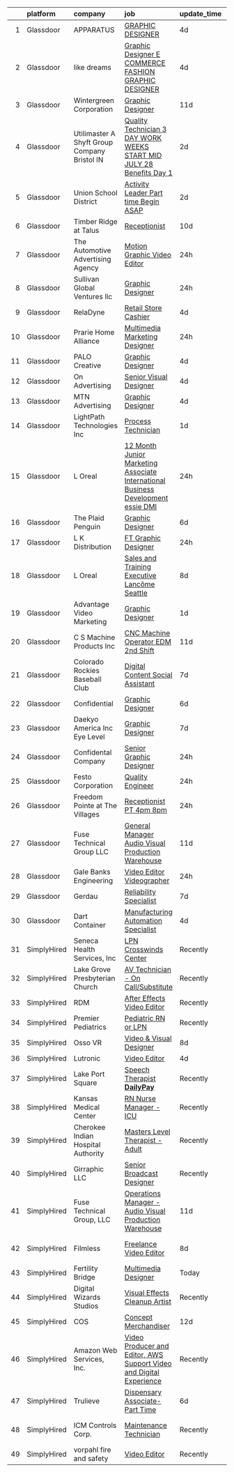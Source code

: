 

|    | platform    | company                                          | job                                                                                                                                                                                                                                                                                                                                                                                                                                                                                                                                                                                                                                                                                                                                                                                                                                                                                                                                                                                                       | update_time   | location                    |
|---:|:------------|:-------------------------------------------------|:----------------------------------------------------------------------------------------------------------------------------------------------------------------------------------------------------------------------------------------------------------------------------------------------------------------------------------------------------------------------------------------------------------------------------------------------------------------------------------------------------------------------------------------------------------------------------------------------------------------------------------------------------------------------------------------------------------------------------------------------------------------------------------------------------------------------------------------------------------------------------------------------------------------------------------------------------------------------------------------------------------|:--------------|:----------------------------|
|  1 | Glassdoor   | APPARATUS                                        | [GRAPHIC DESIGNER](https://www.glassdoor.com/partner/jobListing.htm?pos=123&ao=1110586&s=58&guid=00000182aa99373080c4f6c734fdd743&src=GD_JOB_AD&t=SR&vt=w&cs=1_6f1d3b7f&cb=1660719544527&jobListingId=1008068472017&cpc=32EE424DE2B657EB&jrtk=3-0-1gal9idqgjoqo801-1gal9idr22a8c000-2bbbb306025b3d22--6NYlbfkN0CsGwhLwpdyXdAOVdpz0eUX1sN_ukNF6N62FkZlRSIUdjt0Q4HWInibT9lwv2fwn6GFdJZFVyUZHMB7wFJh0IPKv3etkjJDqbrIT5T3VsjyJCexMQOZVMFhCfaMfCiX9hagGUQ7gjIvQOwuuX-MIK_qRVmv_ZmEXiQMjgbtBOtLUHd1GtRRz801ltAGMi36WrlpblZJYka6dtLZPPdmNwcrfOFNn7tBvyjAnGgw1wQ5vmRYqrR0vA7A1yOvQVBBEHJgLWWSz0C6fXaZ0aLUa-1mdDJ0-dxG7jgE_5TGnZ_52v4LO0-oEIBZfn-lAnDBWM862Kbdbh9CGzHhG5nLj1aG2Ih8bosp9pI-cQ_Gyg8IaNTQaXPjnEaLAbL2Zz1mVhJBa2m-BJcg2QSj_GczXXuhBRapywIByhZd46rXlsvCNZc1U0O6kpcyLdrsKTx86TE%3D)                                                                                                                                                                                                                      | 4d            | New York, NY                |
|  2 | Glassdoor   | like dreams                                      | [Graphic Designer   E COMMERCE FASHION GRAPHIC DESIGNER](https://www.glassdoor.com/partner/jobListing.htm?pos=122&ao=1110586&s=58&guid=00000182aa99373080c4f6c734fdd743&src=GD_JOB_AD&t=SR&vt=w&ea=1&cs=1_76b42ff1&cb=1660719544527&jobListingId=1008068688669&cpc=9FE5D8D7282D4400&jrtk=3-0-1gal9idqgjoqo801-1gal9idr22a8c000-a30fea19e65c5cd1--6NYlbfkN0A0iiyyltg-hqe24p-4YxzYZ2jtwb6yz3bIA4e9D7PS__K95sUQzQM7tp9ygsTL02_5L20VghbQjj8jknDHlS-Gs3yuIHucX2IuE9isy7HH4XqZHdqT1CxVauT7TqvRj8CtpQ8pU_ZbD4NzwfQzNAc58sQDv4mrMtrMizi6I9FX0OuoVBIm-sJYcsZbGwOFPtY-NV1xDg8Evl-vOMs5U81-ePZQbS04mUXB7-cmD3-aPMpWhYPJFTomFRwtCp9iv3F2thrRIchzFHP97rRPyE-LS3MVBhHjw9WAgzIkS_zqQm99C3vQcHe-K-ge0rVaz5HuMM2h4NHT3rCevLExG9tO1l1lac7icSil_OQQdMf5N-biBUDnQn0_KNCIEoLgV1C3qhUJO5QyTDecA7rHaCGHU6vtD1C-an2CjhzjMaDDJaMrYWNlTEYGjOSCJPuYtAKp7xpjTivYkzub2LjKOBmisFPq_cc63rJ0yH7egJB4O4PTfcHRuJ8gqHAdOKaaVNweIkopZrj5t1PBuMDkzZRWTgorJbVPJiBjcTVvgoXXAg%3D%3D)                                                             | 4d            | Vernon, CA                  |
|  3 | Glassdoor   | Wintergreen Corporation                          | [Graphic Designer](https://www.glassdoor.com/partner/jobListing.htm?pos=117&ao=1110586&s=58&guid=00000182aa99373080c4f6c734fdd743&src=GD_JOB_AD&t=SR&vt=w&ea=1&cs=1_6660fd87&cb=1660719544526&jobListingId=1008056107817&cpc=CBEBA1A9D941894A&jrtk=3-0-1gal9idqgjoqo801-1gal9idr22a8c000-63666c8749e3b599--6NYlbfkN0BOdG0MfL0cOT1OSN0QPEpRuqiJyxaT8mswcKoIHsGd35n1xV8ZIJNFMkmWVDTVhR4n62bVFb9-eNgO4mBg1d77lavN8BAb8Qm0G5lHHpwqf0HLDQ1hMTD39bYEL_Rowt86Dq4no_TgfwkrW-e7kjKchaRqHWKkW5sXwSSsGzE1kGS8VNtJ2CqtJTr-SkVqd0Af5FFbhuBNiGLJOnfZttYLky8ru5Wn_as2PJexQ9rbXlhw3FYDkTlEFp_R1wtcIgdrwIySn-rpcILJW-vDjkZVT6Kj7rQ1-eoac-U0ZU_BZ9ofLNzKpXeUp8pNlZWHYCc8UA9byo8MN6IxwusfWbcAAaivktEQccKAFzwu7P8DasdkedGqsTMr7WFJ8ZNku2sfoJa3NsjuQQLol4QfWIDdfnF-OCwVDBVQAS7WoGQgmL1bkQwXdmVi8xje_5jBrkNWqMQDDUZ3hRTNAQYcuKf6PEoaztFg9QPOqNyzlGGX-h7ZBzuN3j8I)                                                                                                                                                               | 11d           | Alpharetta, GA              |
|  4 | Glassdoor   | Utilimaster  A Shyft Group Company   Bristol  IN | [Quality Technician 3 DAY WORK WEEKS START MID JULY   28 Benefits Day 1 ](https://www.glassdoor.com/partner/jobListing.htm?pos=111&ao=1110586&s=58&guid=00000182aa99373080c4f6c734fdd743&src=GD_JOB_AD&t=SR&vt=w&ea=1&cs=1_5e022903&cb=1660719544526&jobListingId=1008070492604&cpc=1160948BCBA38B5B&jrtk=3-0-1gal9idqgjoqo801-1gal9idr22a8c000-1ece866d127f1be5--6NYlbfkN0CYi_rnJ6tDk9y6Bl7prN6vhWaqnJg32vKJIaeoAUM-eSaFfopV-gBi_PdUFMGZhoPUDvdcpiPRBFFU7M-5jii4OlAPAIvwJYbGahSwh6eZTlo7mIZYrhXDOqMUSwIs91s7XbiRHjiuQtNl5WzM4FYyVYVXvq2_Sq7TTYRuRfwDnXsWXSmY7MtxTe_L1Wh4iUpd7wCUvYiXIhM98C357nArriAbKyHcVLqBOHAjmUIDLb5wb2dsY9ZUGL_eAHmlbQG2R8IaqOwrEIvQZhrW4vilZ_dXDnCKDammYwPjlNwH20NpKHN8gtu-cQKFOzlcQYrTAv4QDRFALMWn3DeoUJtl3Xyy3tAassReRNOwbLoe4E-tLxQ_OZH_tBGaYHTUBKZZ1v5yaDbTkPxkKe24OnaFrHKT5q3agSZwa98K8WWkefWGp2E5xAKNtrkh3nwIUsRo5vnWq2k8dUleeL2XkkKVMtt3mkqvfIUsjt_vvM7-BtPfmQIl3UPkMacBirrrz56MfsRtBR84p2GY_3aWECWfD8-8rHAJN5L4jxvJOYzoBnwlEW4Xacq3AvjUkXJkp21B7xQJdiYTxA%3D%3D)            | 2d            | Bristol, IN                 |
|  5 | Glassdoor   | Union School District                            | [Activity Leader   Part time   Begin ASAP](https://www.glassdoor.com/partner/jobListing.htm?pos=125&ao=1110586&s=58&guid=00000182aa99373080c4f6c734fdd743&src=GD_JOB_AD&t=SR&vt=w&ea=1&cs=1_e2daa69b&cb=1660719544527&jobListingId=1008070408201&cpc=FA84DF7EA1EC2398&jrtk=3-0-1gal9idqgjoqo801-1gal9idr22a8c000-f3a4d5eb60ebc147--6NYlbfkN0Bi-g4OEguhQEx4pjzkmulzkFDPdVMQm6g82nLRMcVRUMnZUr0y5XvhHGPLjYdim24et-36I0Fl6hfvVGyjgYtxD6CXFzDVtQgnWNWA8pbtQxH2KZ4itns7za0E1biC18aweudbPFL2Q4_Dj2Iu9KyAk5W-IIXwU4ufLSB-V6s215MQsOALKlMTniXts2OsXeovND2BjRWB4wlaJok5qg2BGOJd6JZ9POUIzcL8KsefiEleDyRSgDQWTQs6vBXkuOxv_9yQc5I8oO5Xhrk_MBd_WBssUD0f2Xsg4WluriJN0r87nIhM1LQ7n0bl1v6JZRjYGraWUPJMN_YUTwJ30-nzO2EMcsZd03YUM8_T-O0SnjUHv1WyRY63dzQ7oZKS-3_TGzrWgCerXZkwWNGrZQRZzhW-KolkB2ButgaRmHk1FUf_4tb7NdPKbhnHfjTA39YNAkVdzTkMVZnWyZY2_XZVi5RHk0w0jpH8-Kx9AArffJrOt42dWGHW51jmsl5A42I%3D)                                                                                                                         | 2d            | San Jose, CA                |
|  6 | Glassdoor   | Timber Ridge at Talus                            | [Receptionist](https://www.glassdoor.com/partner/jobListing.htm?pos=112&ao=1110586&s=58&guid=00000182aa99373080c4f6c734fdd743&src=GD_JOB_AD&t=SR&vt=w&ea=1&cs=1_6b4c1881&cb=1660719544526&jobListingId=1008057360043&cpc=A7B4A44948C4CC92&jrtk=3-0-1gal9idqgjoqo801-1gal9idr22a8c000-3402d8197f4f5685--6NYlbfkN0Br4thk0pdpOurELnUPGQS6EXlLjFQ_cb75o-lTh7Fi_dwvhdvifNxpR2UmGjANAovtNxu5gWyR2v1eKT50JiKg8VsExiV_vQ9AIIfKPV9icG1uAHFAyBtGJ-To1H1EpheQrIXj9ol5pMmBR33j5OoVSihZCdfHJDUtAbJtpwA_hovJ0Gg76I_ohTheyn1NTT--VJJ3XS6pUiRT1I83y3k0Db6_BJGVKP2DjHFsdxk_gaY2mSvZwc31cPfECuLRmcbV0b-yboOEuB5AdACN9n6zfUfEM9CJXmnIXEa43zMeeLtd6TQ_wpefXYOrKbax6I4tBbjiEfH9Xbxr6-tQkbvdN2RidHv5o-u0zPHAPTus9810Iz_bwgIvfDWFu8fnw3nhpaAnisxMj_05UYt5NjoDd2MistyfF1RUAiwNdMAlg9kS7b_Qr1DK_8T6ftpllrnh54LfMNa7MjFknMtOZB5bn6bKT6wGjYNE7pzDcriMgDDLGgzEDGX_)                                                                                                                                                                   | 10d           | Issaquah, WA                |
|  7 | Glassdoor   | The Automotive Advertising Agency                | [Motion Graphic Video Editor](https://www.glassdoor.com/partner/jobListing.htm?pos=110&ao=1110586&s=58&guid=00000182aa99373080c4f6c734fdd743&src=GD_JOB_AD&t=SR&vt=w&ea=1&cs=1_9bf8df3b&cb=1660719544526&jobListingId=1008074401677&cpc=2F9DD8B511C89582&jrtk=3-0-1gal9idqgjoqo801-1gal9idr22a8c000-2a6dafd6c756d5de--6NYlbfkN0Cr-BjjHGpClfic8svx8fd_3JTRExqDo3uFGKQxpusPMr8ARulWR-5wsAuEDUyCThNO-R_b7ngPIW8XPPZlQlIa-k62ho1nBM83yXXQ2zRQMBNyyPCMibaWygeBmn01nIYe7vcjlI-H7Mz_XiyPQq6DbHKkwNSQ5y47XXA6xcG2MqSxm4fJUbJcEt59_S8MLO0ocj_u07qIw8Ug2x0LZrmU6xCsB6yGfakk5ZgAIxyqSxWdvDkCTa5t-KnJlKt6S8jST0bNxWzJ5nUq44aS_4622yaKRlhRuCwP6GESvJhFXNdbocS-OMYmycb_8cQzGZT6mQe0bX4YWqgxQB5HKpUyv_J5CJEfasMvl2d05TNaGQIovO4o1yNf25Qzy4FqwELKMWp1RGcTl3BvNo78QrAlG7Nx9gi_tGcTq4kANS2Z5SA7e-yyKko2Jv5nuNPswhZX1gMdWPBewkf1qxnWFgnJR9uHotpZKA3VAalp_XgmYh6-cc9HXTHgwswZ5sukgUM%3D)                                                                                                                                      | 24h           | Remote                      |
|  8 | Glassdoor   | Sullivan Global Ventures llc                     | [Graphic Designer](https://www.glassdoor.com/partner/jobListing.htm?pos=106&ao=1110586&s=58&guid=00000182aa99373080c4f6c734fdd743&src=GD_JOB_AD&t=SR&vt=w&ea=1&cs=1_91815a05&cb=1660719544525&jobListingId=1008074500368&cpc=F7A2269C793D5877&jrtk=3-0-1gal9idqgjoqo801-1gal9idr22a8c000-8bd56c1b3e5e6b1b--6NYlbfkN0BdDHiSlq2TKVYTvK036ioTcRDjelCKzvFOpLFiF--0ifFBawJxXnTBOt8w5A1GyXLRjRQpIGx2BKNX-0fk_XrKev9l57tZiwv6ulmMsFmg0YrGjNxnIW8Sxao81IxPhTicq4WpKKUqQqfUtv7GkWvapB9WUmMlFrXkKDKjvr4Yeov_OptYGMbYSebaoqO4ncGZPrwGlr3OFRmFzw3DYb1dqZlHTcC3DUwA6-nBA1aYEKb1-LuXlXNQsznWXoA7RMJUtCviREWGsPbq3RIAM1UGs7JTRXx0wZYP5qvtWhjMWdEp7PCq3soa7HGb9Y8FTNgJoPNVsWMG06xgEROXmVBP-nEVmZ50Sk1eb1azAyACPXzIMJ4u0MmhwI6RJa3iTXVl2BlElZIT6q5bqEAKC2KcQfTfrtkNudmEBD-F8mjMNh5BJCpkWW544-9aKkY7orCGPm62L07VubutuuOofdRs65dkbpHPzxbfZKi5ZUHNh24KzzyA9LKQ7HX6VjXlMyU%3D)                                                                                                                                                 | 24h           | Spring, TX                  |
|  9 | Glassdoor   | RelaDyne                                         | [Retail Store Cashier](https://www.glassdoor.com/partner/jobListing.htm?pos=120&ao=1110586&s=58&guid=00000182aa99373080c4f6c734fdd743&src=GD_JOB_AD&t=SR&vt=w&cs=1_ca305597&cb=1660719544526&jobListingId=1008068978793&cpc=44CD5376B8534B8F&jrtk=3-0-1gal9idqgjoqo801-1gal9idr22a8c000-47a7b593b1f804fd--6NYlbfkN0A72-8lX7zhyQqvAwBLSO_TxQLukvLk7KAx6eFUkC_Mthfu3fXaDtMAnETVJLbT9yHG7RZxj7o8lEdj0DnIeuy1d0ZaIJmtc3-3M2rsn1GlPo1WbbT1d4xzaFOothaTyCBo31ZilA8DHxL40vQBYQs9RQAAavYxg5A2b0imZnedQFc4k5ORvQj93YoLCACEK3wU2gXjQHY6QIDgJ61Nj-2XbjoQsojIYETui9Yb7CkMiEr0iWwz7fBOHvyf4hq1KZ3jxTbICORj4ZEWI7cDpx6zmqdxvfcMRS3mlc1dAIlvEBHAXCF8TAIJSZo1SF_fPfIa_PGLDpl0Fuqp-W7EVBnvbGKtuf24Dh_AOkCTksVHcikXOxflO-Z0sJ4_nrAKXEgpg-pWpUGMp36PzFe3CZAUWpa41fd61V1oPvQyvUXjALpTQbAZbBKvuT29_fRnOjTvitbqNin1IDVCok_dgI598f9-CGscZ4Oy7qKvlOveQtudEurOtoL0OE0iERqjuty-fyCo-f8iYTZGkxmw43dh_XcMJrSR8ZU%3D)                                                                                                                  | 4d            | Midvale, UT                 |
| 10 | Glassdoor   | Prarie Home Alliance                             | [Multimedia Marketing Designer](https://www.glassdoor.com/partner/jobListing.htm?pos=107&ao=1110586&s=58&guid=00000182aa99373080c4f6c734fdd743&src=GD_JOB_AD&t=SR&vt=w&ea=1&cs=1_5372206a&cb=1660719544525&jobListingId=1008074252355&cpc=A7B4A44948C4CC92&jrtk=3-0-1gal9idqgjoqo801-1gal9idr22a8c000-aba09ef72de21e23--6NYlbfkN0DdLn5tXN_RiyJSiFodarGZFJKa8s6F6AK0THPBWp05MQOFQCzoYzZxpI7K-56rYBsWWKtM18yLo59GQh-ld3rKfWmJadKB-i_03UAKT-bL6G3a7jZ42j4B9EcZTB0XNZ_VojI5wC88Yjxq7pjugCzVU-ElVMFcW_gA2hhkmKxenbYEYUyQcKhClLNAM-3_qz1sY8GOPbnnDb5KEBzDRCrA4zwk0BUgELiyMK14SctEdbhea_ApWRzoB4qGoF55-cs2uMRiIaQD9RQaacJU_q9t3-OEe0_XNNadqANZp7uubkem9GtMoz3T-orJRk0ZAfMlGspHASNFC0doiGUB7dVBSf4juG60C3JARuSK46bi0F5g_zjlWHeymrdAdKMzidoyD716KUVKP8sbOadqcRTjgAsI_73p27ahmVXIZQjYaodQY3ixQXMF0JtlGTHbKoudQfsPnHbfGOgVgz_9YeZ6NKg9dBYZ1hd5BFgbJFTIOsaEU4obZJmVbfxeMZPjzTqkNoby_GNxvw%3D%3D)                                                                                                                      | 24h           | Washington, IL              |
| 11 | Glassdoor   | PALO Creative                                    | [Graphic Designer](https://www.glassdoor.com/partner/jobListing.htm?pos=118&ao=1110586&s=58&guid=00000182aa99373080c4f6c734fdd743&src=GD_JOB_AD&t=SR&vt=w&ea=1&cs=1_8fb584f7&cb=1660719544526&jobListingId=1008068690843&cpc=45DC3EB807283E85&jrtk=3-0-1gal9idqgjoqo801-1gal9idr22a8c000-afd6fa2a1e1efaa9--6NYlbfkN0C2SVAOpOeIWQkPp9EeCSLxTLheLRty2uanDx8E9nXZ3rFVmSnLRG2mwjCX1CB9XqohMW6gPayc8HKZ9y1WDRRkY20biAkX3TFkqqpiYaD76Z5Bm-tfANsK72nN7_rdT85jg5mkQ4LScTgoN7Boxpn_viYvV6Qg9ViMezNOtNB3RwtPExx_jG6Pat8MSGHseBmBxh4NZaT-AwmVH1bnrOa5nL1OlVrSiMUw74zas9YbMvgulg6xUcUfgV4p5ssy9wnHxS9DQ03DyvsW7acZLCNZZNKh7qxbcQKifJWPFF7M62RVg3UThww_ACFxhxWWJQJnaJej_Yj6bY9-ixbPRIuZqa_D72sWcUgGt0ulTcF7CTFnia6HEkYO-V2XNYK7fEqP4FozLZq2zrBO80LSEJ16DvfzKzACKUKokr_nemSZVCvd4ac3SOB1LX0UFdaIwLUIiV_56FBBTGrkI0KCL09p0P8hVwbcJwaXmmSlNUN7FSaAA6ADMaYX)                                                                                                                                                               | 4d            | Youngstown, OH              |
| 12 | Glassdoor   | On Advertising                                   | [Senior Visual Designer](https://www.glassdoor.com/partner/jobListing.htm?pos=102&ao=1110586&s=58&guid=00000182aa99373080c4f6c734fdd743&src=GD_JOB_AD&t=SR&vt=w&ea=1&cs=1_e3c7d510&cb=1660719544524&jobListingId=1008068888667&cpc=85DB4C1C8FC4A2A3&jrtk=3-0-1gal9idqgjoqo801-1gal9idr22a8c000-27268be234df4a97--6NYlbfkN0DBKcLkHQJdWO0x6NE3hcPtMelplUmz-gl4lewHm68Zk2tgVHBSQ3M1q_UvSyhb69hhFl84UahDphYmm890IdEwkn_B7W-TG1ygd3ra8GJ07ulWL23qL1EiHELCMh1EHHQpquphheumxw5F1svTeO0raewaLbfEPmn8EYSjX4plJhgZuiyyAI9XQoHt9Y7AkkGy2_iI8RvT7QPXWqbEub-0pv3VG_B6eksNORrgLAyh_VJD5v58AMu61stLk425J0PF89uZV8TnIOKC9A6ZwcETatCGf0tYoiQBCxguX3KR3PRGgMCesfqkr42P2Bam-ZDNFHvCLsBVNQwA5P6tiRHQvRZzytRBKYdar-9-ifcUmujlFHzCuoUugWaIMNObADJO8pp6x9mazSyvB7u9iA-kvbMdGlogaGmpllgYR2qDzuusQWNuj0oZ2OxBugr0fE01tm2oTsW5eguM7wbs-kFek3Zkb_3EqPFrQFP_nE8b4AsMz5rkJP5DZiiTW6PpjBbdZzZHZpRZTg%3D%3D)                                                                                                                             | 4d            | Phoenix, AZ                 |
| 13 | Glassdoor   | MTN Advertising                                  | [Graphic Designer](https://www.glassdoor.com/partner/jobListing.htm?pos=126&ao=1110586&s=58&guid=00000182aa99373080c4f6c734fdd743&src=GD_JOB_AD&t=SR&vt=w&ea=1&cs=1_621831a5&cb=1660719544527&jobListingId=1008068802323&cpc=C19BE7EA145E205E&jrtk=3-0-1gal9idqgjoqo801-1gal9idr22a8c000-d0bec0b7404ae4d7--6NYlbfkN0AOeIuK9-8ADZenXeT1ZsFAtli21XlCUU56_NV0m-COS6TIF2lLlI77ZE-W8MujsnpkM_4nE3tbr82moQv4yKq2mPz8_A-LPDfZWUP6PtpWW_iK1n3XUEc0I6m_x_GEiASy-QF4QeRU2eusvDItAAvrlUeXmLn74ajp_DJHIG6FhOwZdfL0FGcACG1JQOvZAn_w0wQtTQidYtn9MIs3eZJViAJF0UJpde9AoZxmpUHQB64mTKUeQ5U0dokvi6qmrljTnDvpvfbkPHd09OnNsTjMd73Cpq_xmgRDD1jcMChb7IpwMtJHktjHYA0GUUBoEmtpQ1IgSnHSktE91hYDBOxujXNSuKNI9GRmBWSeqS73e0GL4abwJQ0KCA2fqWWWtf9nObmRBwRWRxxPFrH1FzNYSb2HaumEkF9IQAO13aRQ9bPt2WgK8_XzWojWwbCmqCMYnrB3OPYiQ_ntVOpRwuFpxZilrPkNzM_V2Xor0JyTw7YxsxIfgvJ1)                                                                                                                                                               | 4d            | Satellite Beach, FL         |
| 14 | Glassdoor   | LightPath Technologies  Inc                      | [Process Technician](https://www.glassdoor.com/partner/jobListing.htm?pos=114&ao=1110586&s=58&guid=00000182aa99373080c4f6c734fdd743&src=GD_JOB_AD&t=SR&vt=w&ea=1&cs=1_87074904&cb=1660719544526&jobListingId=1008072147004&cpc=E521981D00147CE2&jrtk=3-0-1gal9idqgjoqo801-1gal9idr22a8c000-4d4fbeebaee28626--6NYlbfkN0CdcVd3SDA1nO7RkKTAACmPV4xEt72Vls8LI2dqcgyOeHrTb4cC1QRmbxcUXAUDMFF272QaCCwpcvQAI7TK3F88BtVJvvUJDQPTpSpRBuHOzt0BMgO2L9OFLCIR_yzEezLDGXZRDMctCUTzcB6WplKQ2ZQi-sOuSVYzeGVnOfAXxt8hfCKa4mza6HC00roSJB4J1IdjQ3Wx22JF02fZKpWATQ5q57N3rS6fc5o4u29n4DxMtOdXPP7rgsAJpCsklm4ow90fjDGj20sm9S0G6IZIxZEJnADwjQJeJjzm3OQpIiU-w7jDBy8wTY50-DVL1vDwTqOaWDwwIxm-UFo9CR7LhsF1ibkzu6Cpz25dCaY4LwXWJWtsnMV_C9tMMCNrLdfMmz4t3YNBMCcyqPUEzmXSnFU8CWgRsVkHU4kx6XHQvebR1TL5yXR2whQr9ci0rNkIuKWbfVj3XLZG3dVcl218sSd0hiF27-4URbxuKLczwy5XrjhrYMy-oqPkeEXr7s5bhltr3jikCQ%3D%3D)                                                                                                                                 | 1d            | Orlando, FL                 |
| 15 | Glassdoor   | L Oreal                                          | [12 Month Junior Marketing Associate  International Business Development   essie DMI](https://www.glassdoor.com/partner/jobListing.htm?pos=127&ao=1110586&s=58&guid=00000182aa99373080c4f6c734fdd743&src=GD_JOB_AD&t=SR&vt=w&cs=1_c5c616e9&cb=1660719544527&jobListingId=1008074419657&cpc=9908D8D4413DBB8A&jrtk=3-0-1gal9idqgjoqo801-1gal9idr22a8c000-be61e8130aec0073--6NYlbfkN0B--xwTx5z5GtX4kwB4PKln9ei78TGhUZ0jXbBonS0qzEhzYeEaBt0GkTPTcdrr5Mkjm_fubdVKKysDCmne9PkzpA_5gRZjmRimUPxKm_iQUzZA4JqBadm_JJow9c8CSVb482-zmTHnutDY1YY8p-vRvQqH1bRrSOQAM2YHn9ScIzWW0zsuXBb9y34LCScJy2GuOMiMhXVue7ezgIX0lJznh7BKWPobfKviikVRyZ6sEjgasiWxilwY5pKIx_2Cu1zCG0pdBbTwWkpJ9_mCJKU6Lbkbf5cN-4r6Orp0LNhsSvW8Xzfg61JSgTm64l55N6fwp13dPcGfi8B5pvDMdOjv9laRlzlJUN97Z8hEfrK88oMSWvHnTzmgKE_G7hRtzYES11eX2H4L6Lt1UcTFIWHYxJ0hYbV_Hr0hoa5vCwEa8br9S3X22P5QvLpIR0sNxQ8aga4jrx4i8edOYQju4iz9R2yqhsDK9QPJ14qBd1QtIjVcqq8nW4sQmO92PnayYVcCueKUP3Px03rOJb-L0Y5O-KMJ3HG6SJAg2Vf-VWEKCMNBP1f0cJs6tTp6CQmUcJ6VaJbfTya20QfJrUGYLiPq) | 24h           | New York, NY                |
| 16 | Glassdoor   | The Plaid Penguin                                | [Graphic Designer](https://www.glassdoor.com/partner/jobListing.htm?pos=115&ao=1110586&s=58&guid=00000182aa99373080c4f6c734fdd743&src=GD_JOB_AD&t=SR&vt=w&ea=1&cs=1_76801cc5&cb=1660719544526&jobListingId=1008064898417&cpc=A0637F14311B9419&jrtk=3-0-1gal9idqgjoqo801-1gal9idr22a8c000-823583b0a8c5fe24--6NYlbfkN0CKNvdBtBh9SnuMcnkEvhJOJZTsmZHyY3ybnWicrfIHv97nR43vVhO-zouZqeg3VIB4hUUBJP4eFlOAxfWnSczusT5tQFT2s0anS67-HNFjArhKvRd9NGwCotoSG6u_X08ymLEMnpn2xzWXpo8Wd2weJpsEXcD6orz2dgXr7OwNy9kAXKe2FBM7twoUhBlp4eiQFgzGVV6TZ1MvKXQa9gq4jROCgpf_IOa7KXtSebg-TeuuSlSoI1k8rtgjONzgGTRrEBgk9BViHSYGNM_DYEeueBa21DCb-fBSFAHf94jjeapKXHFAs1kLknLKr8AnRsq0RP2r4UjhZ9PLITeNb5JYdyDFFjZupeChykhK0pzS5l7R_oWOzCrI5w8JMECy0HS4EZCGqBpNiW69RUb4fJCnFRNgkpnhviJhxsUQhNrCTM8LH4LTWdIC8laKSlGZqC87rbWT_P-hiG9lcskCGjjuDZGsIGXHF5dRNQDFjhndbZPpavzdTTsY)                                                                                                                                                               | 6d            | Charlotte, NC               |
| 17 | Glassdoor   | L K Distribution                                 | [FT Graphic Designer](https://www.glassdoor.com/partner/jobListing.htm?pos=119&ao=1110586&s=58&guid=00000182aa99373080c4f6c734fdd743&src=GD_JOB_AD&t=SR&vt=w&ea=1&cs=1_3e11770d&cb=1660719544527&jobListingId=1008074496057&cpc=663B5FE45D73772E&jrtk=3-0-1gal9idqgjoqo801-1gal9idr22a8c000-bcc4355283f626ed--6NYlbfkN0A953Z9EfJZc5Z9y7Wb0NkuJO-5BBnqXCJSieP3bN3oT-VJf1oG0BiHHfE0Zk6y3cfNrrkOIoOwu9kgCgpuD2edgNkIeRehHN-pQ4eFcDcGCI_cGf6-8-1wL3GL1pYaaacaUqzsGjmnwK863sREI9kq9ebFCy_Q_LipfHVoYCH0bzKtZzFhQD_ZH5ZZQd43SierE3VEhq8x9k2IyRhwW-7_H7vmc4yEL_o21MlRYod9Oc6cLZvlRVsW4VPkydH7-v7Grv8xgRWxq_cJowpl2LhnZMoCSYj6cdt7sWIP6PdyoHuUFPvf4gM-Ipnne3qutLdA06FreuySny3cLOCJJl5k-vWMshOJ7EQ6JGkUft8mQi2EMOh39PBLcVemcnuhSa7OkSCDfStwxCTGdLJG2ZoO15gCrNAzCSb_Ym7WEaragwGobAwjmULjjzJlKfPQ1FRok3BKWoHgKuGQcrKhEySikD6HAKWJr4hIhk-JImYxQhj84FZIpeBM8sgpiYajozgxWJ7gWLyE9Q%3D%3D)                                                                                                                                | 24h           | La Mirada, CA               |
| 18 | Glassdoor   | L Oreal                                          | [Sales and Training Executive   Lancôme Seattle](https://www.glassdoor.com/partner/jobListing.htm?pos=129&ao=1110586&s=58&guid=00000182aa99373080c4f6c734fdd743&src=GD_JOB_AD&t=SR&vt=w&cs=1_28b41812&cb=1660719544527&jobListingId=1008060382777&cpc=3BA4CE39D5B5DEF5&jrtk=3-0-1gal9idqgjoqo801-1gal9idr22a8c000-5a0953414041bdb7--6NYlbfkN0B--xwTx5z5GtX4kwB4PKln9ei78TGhUZ0jXbBonS0qzEhzYeEaBt0GkTPTcdrr5MliLNuavia_JvRLLb9DVpMTc-MFo1BFzkiA5dE9o__94-UVW0HQN0dyvXjsxEcdFapHPzbBq9TzAudNW8BpIKZ8SAeZFeuNoVrGibQWO330-I6HvUuirOgdaGjqeYMz82V3OSRUWTN3IDxE__Z3Fa8pPdoDFo3oTzRuLrIc1WIJ9cB18SOy8avADbIa2cFPrthVF4VKu3VyVvoXwfsow0bMCOMO0pwQYIpRC4NeHHjrY24UCOjtVGqHGYBpvp7yUhiWJ8a5ZNf0fejpqUklCaVBaP9h0F35IH0ImLreRiC5zW7IJZgADYxNIcvmFBIQNIeDQudzkO2x5Mo51fx5gKCM8DhtP4jHhG_UpgbtHlZnYK9y_804kOz42wEmff1mdmZ0H5U7xjLO_Ged-S2SVGmEcxk92lkrvVjAHqVh5fdHjbxf77lmplHxPTSeTRQ5OXYRDNrDh2nJUrd3tgUvEeBgRh9XLN9D9fMolljpeyNDKA%3D%3D)                                                                          | 8d            | Seattle, WA                 |
| 19 | Glassdoor   | Advantage Video   Marketing                      | [Graphic Designer](https://www.glassdoor.com/partner/jobListing.htm?pos=116&ao=1110586&s=58&guid=00000182aa99373080c4f6c734fdd743&src=GD_JOB_AD&t=SR&vt=w&ea=1&cs=1_29b212fc&cb=1660719544526&jobListingId=1008071982408&cpc=6FC5BA77C9A4CD78&jrtk=3-0-1gal9idqgjoqo801-1gal9idr22a8c000-880dd6de7496c41a--6NYlbfkN0Bo2ivW3tVcNd7ciC5VOuDV7o17edWBGweVj7ROLCuvY-UMGsEvHyXmHHvTkKL7fYCsRj5pe3wHgicq2SaGn2n3CcQm1MkzqmwSC6np9bY13Cm6ytLCjG6TdqHhH3Tf_EHkF74AYi3kCzd-MuejvepKFcX0w8jZ3sUwX9qq77wmA1uIe3S_-pp1uTDVgY1ARxieZucXANtMlBo4z-0B_0fi2zzQBT9j_dJgImn_35emGO_5gihRKIjnq_K67WAGCV7MaIyKf8cG1oQIbrhxlIg1AmhekM3bvE3YkzBABVFsT4XL4EhIgPc2BrH_kvycOkoGKNBHaVUetKEemr17RiahVBZ1fBxJNevKUJSZrhzKtRyBqXFeXoiuTWfmD_6ZpDXarBknxUDayPLvxqF-EY9LoA3pcjsfmio5uxcY_G5nRzA-58eqG1U0m2msgpoknsi5wQUwp0tBjUqVdiHz3N2-l0NA74s59Kjy3uM7K8zVxLkl_fZcMDne)                                                                                                                                                               | 1d            | Youngstown, OH              |
| 20 | Glassdoor   | C   S Machine Products Inc                       | [CNC Machine Operator  EDM    2nd Shift](https://www.glassdoor.com/partner/jobListing.htm?pos=104&ao=1110586&s=58&guid=00000182aa99373080c4f6c734fdd743&src=GD_JOB_AD&t=SR&vt=w&ea=1&cs=1_cff3039f&cb=1660719544525&jobListingId=1008055389388&cpc=BB41265FAA373850&jrtk=3-0-1gal9idqgjoqo801-1gal9idr22a8c000-a8f36db0ff17f792--6NYlbfkN0AYQCUbatXbiz87QBb4IeQxt0ZfzY1fLxbG4pXNvbm8uPd2KAdcRwLMtQDQdlHjnOXF-xHhHi5Y7w35PIaIttJqEXtpRQ9AC-dZbIJBnj5JowyRMfsEPBPanke1PHWQCly1KOTGowfV7bebuyh8MCq7EPgAK5LgljmeEhspQFrGZTxtF8FaZ0-b-UJfNQ9djupbDtL0yDUTy4MtiDRaBvwKn2aGFvNxZ-g3qjHf0B7KekwlAgJigJHqou-EuW67JAUH4VOD9JbnjCIRF-Spre3dSvlhuKe5o-N8xfj4Hu9T9mOv-EHda3A2DJ2V6HQPSrQnUn2A6hX28bHsrtPrWY5GZHcRn6hN0EJJrkI__ob3RywCXYzyBlxRMkbbJjCtOP9O6o-kj4oirDf7QVLDQOK0_fwjGCqWQ3ztobaaBZJW1n5vPIU0Qdxpr_RHDGbpBsbR10NJyTaJ6-5SnHns1HhROfCAOEsjuyjzllpUkclJkOiwrSSlA5p5LBw8TkFH-V3cgAo71uEiXKPickYuumlTJckbLmkY_kw%3D)                                                                                           | 11d           | Niles, MI                   |
| 21 | Glassdoor   | Colorado Rockies Baseball Club                   | [Digital Content   Social Assistant](https://www.glassdoor.com/partner/jobListing.htm?pos=121&ao=1110586&s=58&guid=00000182aa99373080c4f6c734fdd743&src=GD_JOB_AD&t=SR&vt=w&ea=1&cs=1_cba622fd&cb=1660719544527&jobListingId=1008063327481&cpc=26740BCDE5E48596&jrtk=3-0-1gal9idqgjoqo801-1gal9idr22a8c000-45b878c6014da77a--6NYlbfkN0BiCUir_JOi7LeCvPmNHaK_7I6RajxiOtwk195-W66Vgjhs77WNsBObFKAEmS4Wcby2iz5KL8AW14uSxlORfUFzo5ojMS7SEiCXEO6xDGetBYZvRPKmnkOv99xCLgjAZMto8ReXLpnuYleKHpwayDET6QLWgmdGVdeHcezxZ2aid9aJmqbOP4-BuB9KFDGoljS2HsIKwaPmtl6ITShRIsC46ybGLpvXP8AmctMdoU42ihjOd4QngblRyO2jIhiS-8L_YXQOdADxHtyUlrvkH03cTdR2Xs6yUhg5qXJG5E6jeMxeoMdy4NwcfTGQ7GshOKj5wP9pwggkNB5S4Auvl3YZbxAUXO-37htm-ozr6xI94yXn159xj7MaEdxPt-I084Hp4MD-Fe4oGdYAvxcy4Wii29e22vxgBu7enjFFuxLQ_lt41WDb8pLVjhnLFx-4R9Yrtz1ls3mXTE_NlZ23qiIX_YOU2OfGbRozZE3OuQPRE9DtPq1gpAD4gCtILaUX-8k17JHDJTaxBA%3D%3D)                                                                                                                 | 7d            | Denver, CO                  |
| 22 | Glassdoor   | Confidential                                     | [Graphic Designer](https://www.glassdoor.com/partner/jobListing.htm?pos=101&ao=1110586&s=58&guid=00000182aa99373080c4f6c734fdd743&src=GD_JOB_AD&t=SR&vt=w&ea=1&cs=1_698f606c&cb=1660719544524&jobListingId=1008064714259&cpc=0A5953EA3E9CE03C&jrtk=3-0-1gal9idqgjoqo801-1gal9idr22a8c000-5f311a26ce1879a9--6NYlbfkN0D788tVLZnHYB2JKTLmCXo4PydfvtZKcdbYx6lxKaz3IiSI8Kq6TbbUkfBo5TFMGrjtQIvXXQHdRSCK7oc7zOhrfYSftzTKQG4vtdXR4l9lRHQp2wJ8Uxm8GVcg2MY4tUMGRH4PDyrIBCncEwduDCHiCcihwDEFot1oEp_Clj2k9uoS0x43yvC7DWfuv_VasdIXRNvSQba_aZICaOUngnjXmK9oD0HFxU2d_vE4HFZCBHixw3tTrnV0ZLui6O2Q8jraHDr1Y5wSAVgm33FVufLNfovFJLULuGDFD--tXzmYieRAlDZRb-L4uSH8qtuBIu1t1jzpgDL6k7Soj4qyOAnoCsYCfw7Cq_YkUwyZz9HwEGnz9-FbkUfIY6KvcNXZ6IIlD0kV8wC619ncf0mWq0x0eVuAnRntfu_RTfwDPnBLBm_iRlMcamGoe0RSRfUQgKmDbKWwc9VWRpkD9BGZCOPV8oa2Hg4eHsYzHKbK5sOKPKwf_9JF8Kg0V1qWFWJoh5A%3D)                                                                                                                                                 | 6d            | Melbourne, FL               |
| 23 | Glassdoor   | Daekyo America  Inc  Eye Level                   | [Graphic Designer](https://www.glassdoor.com/partner/jobListing.htm?pos=108&ao=1110586&s=58&guid=00000182aa99373080c4f6c734fdd743&src=GD_JOB_AD&t=SR&vt=w&ea=1&cs=1_713c3abd&cb=1660719544525&jobListingId=1008062939924&cpc=FDA93C03AE7AED37&jrtk=3-0-1gal9idqgjoqo801-1gal9idr22a8c000-56a7dcd857b4dfcf--6NYlbfkN0AYUfIZYEnw0ZWLQ15-hEi6qBVkEbDaUIDtRag2rCwzGPK1xRKJNznJTqjnH6f-Sn_0zZqn66lKwSg_7ud4sMe6HXLcszS9QszcMoGEc8aPczjgcXVyphYMEqseWzmAMNaVO9UCznHweicvlzwodL8U-KJwdiIBvxLOxeFHgPRNVWj6bw_xFYWCVvbch5hR5PUWHR73HYBtC07A0xzx9CouKAX01uTQHEfnnwMaxQlo60ClHgud6rKAgc52hXvvSqE_bXPSbieOfo1wmYKK0O5mG4dVp0KIc8RdVuIhAaWDlK6FpMQ8sXUeyJ8_HuT1KuKbqhR6dcz4yTiAo5Cs0RsnuhLOrhOf8_SIEThuLNIgN2QYO_5DE0ZNAZb7If3894RhGWjhgAPNxrLR3aoA9V2eER8LGUCH00YBqRpo5LwzQ5rydCCSztJ4k_gNSEKU6ZII4quOMmKPUy9P5MPJSWFw7Qhg56RH-0uRH9wY-pBja47mtSy8mFfLyUXb1g5rfhA%3D)                                                                                                                                                 | 7d            | Ridgefield Park, Bergen, NJ |
| 24 | Glassdoor   | Confidental Company                              | [Senior Graphic Designer](https://www.glassdoor.com/partner/jobListing.htm?pos=109&ao=1110586&s=58&guid=00000182aa99373080c4f6c734fdd743&src=GD_JOB_AD&t=SR&vt=w&ea=1&cs=1_d6e80051&cb=1660719544526&jobListingId=1008073927412&cpc=BAEB662971763A76&jrtk=3-0-1gal9idqgjoqo801-1gal9idr22a8c000-6c81b8681bce7232--6NYlbfkN0BpzO0ef0Di2wGwnS1eG2y7qg13hYMrHDfMljMGy5QWEpRX42EiqeHGiIvlsn645La33M81rtQPWEYSqt7v-8llDRAWXRIUD6KOivROuBmnuTqehcvsiBFvwLC9nukC-_mHs3jgY4wkxbDijhs0uN1Uz0iAsvC9owkkz_jzmsaGQ4LlPgRhfS-8I6cAzlpwUHO3rWYAIg76XFXRVBUJ1hOfrh3yjHLfiDuPVnDgUrNFv5QE5CbSSswZhUnKaEcdZZxO0QDvMD4bxEwSWMv0Ux2RKaQsJBEQwUWNmQ8kkiSyZ4wIp56AJvhC_ZRO3izGyWI9wHaQ1rgiS0f8Xj_1iUnvxtixB14_JzwCu2p1gXkKJqHKe1BehZa3C1BCCmZ7oE9pOWwPFAkpZ4LfE5liEsMfAP-JcSjwTlEnjMeF0_wXAb5dRT21rIP5HrYwLXcOh4FY58ZG5O4CG1vnKWJxBuu5QiajhX6JEfXaTNVm28aKYDzxCR6o1MqPGUFwiSbPD9k7s_fSnrom6A%3D%3D)                                                                                                                            | 24h           | United States               |
| 25 | Glassdoor   | Festo Corporation                                | [Quality Engineer](https://www.glassdoor.com/partner/jobListing.htm?pos=105&ao=1110586&s=58&guid=00000182aa99373080c4f6c734fdd743&src=GD_JOB_AD&t=SR&vt=w&ea=1&cs=1_4228c275&cb=1660719544525&jobListingId=1008074902314&cpc=967BF0C4231BAF98&jrtk=3-0-1gal9idqgjoqo801-1gal9idr22a8c000-2325ece01744f803--6NYlbfkN0CPDdtPpl5K3nEl803mTzIoVFfZJLZHB71ijjJAfcgDTkNFr3FAl4JY__VLD3W-AZz7AONU955vLPNPFJ1ibraEz7Zj4IQdfcIuYR6nM5DoqYc179pPpj_niAHmfCQhqCA4e7eFn87XS7MQGphL3w-EcHfHncyir2YExDEwokBGo5PRd8qVnjgNcxsFmZwX7XXtd0N3KXiA8uzOG-CT9eqjGGr6z53gjHuWJujYLpBw4tkavOunc0EMHVlmTPA1UfH8NwHa8QFrD2Mz03xDZU_seIqktWlpInPUz1RSzHd5MF-dos_A4q-zUIUaliJ7soBCtzlful6zSvS7ajzAynr1hdPdkzNas5qFrqv1CBAxsjsOJp-WRyFJy2kffza75LpOOXaz9mlHCv5JC9RQR4JXctqc8Qh3JWR_JyrDo2j0CLPgOZRo2qEUHpg8w_7J8qx_BjTjeqzzsCsWNjj8I2d4ajIGCOJS0wcl3CQD888dwre2tD_1Hl0mAWi2idkiF2sBFEzBHFhT7w%3D%3D)                                                                                                                                   | 24h           | Mason, OH                   |
| 26 | Glassdoor   | Freedom Pointe at The Villages                   | [Receptionist PT 4pm 8pm](https://www.glassdoor.com/partner/jobListing.htm?pos=130&ao=1110586&s=58&guid=00000182aa99373080c4f6c734fdd743&src=GD_JOB_AD&t=SR&vt=w&ea=1&cs=1_009b2ac7&cb=1660719544527&jobListingId=1008074278432&cpc=654405A9B1E0A9F5&jrtk=3-0-1gal9idqgjoqo801-1gal9idr22a8c000-b756ce78af3be268--6NYlbfkN0BzEh2qhqIwwEsJYZSCP0dyPduuFwEJ4xafSbsIZn26zNLO0ApMijDyTZ-kJBLg5SpnY0CzVUMNLzlktNATFNCARu1ggPhjiT6zL69K6WRTBoMl5sRxj6RxTNlfcwJ2pRL-uJ0hLAv4lJ_pMrpEnfP4u7-WMmZJ9DplWHC9C7bXeWkXXyXXcZr0hcdjGLqwnoL5PEnwIWDJ2yz12X7NETs4i9A82LAjXKCs8pIxTFqJyxVDi6hMAhtJz6FijOx3faD4j-zGxuUFcHb8YkE1ATurYc32AXdrViUHOEUFCmVbETHaGRhpxTs97yJkWPo-ufpgefvTXY3Z9iRIK5ciizcR3EawcKM6lncyY_mJJMSBVYwg1oiDO8htLyj8G7odLo1a8LUoSTXduZyK5kw2OVcY44JvknGKSniqow0l7OH7M2LRIlf7mJhxlCnsnfZ2EPX8x_bW6Lra8mi3WopVNbrVvGXrui509nkYs5FsBMZSGi3KP3A0SaE3K8-XAdM0Usg%3D)                                                                                                                                          | 24h           | Lady Lake, FL               |
| 27 | Glassdoor   | Fuse Technical Group  LLC                        | [General Manager   Audio Visual Production Warehouse](https://www.glassdoor.com/partner/jobListing.htm?pos=103&ao=1110586&s=58&guid=00000182aa99373080c4f6c734fdd743&src=GD_JOB_AD&t=SR&vt=w&ea=1&cs=1_004e8d7a&cb=1660719544525&jobListingId=1008056280938&cpc=63E4514951618C5C&jrtk=3-0-1gal9idqgjoqo801-1gal9idr22a8c000-1c5d57db976e26f2--6NYlbfkN0Bi7onsqsBqaCFSbinAtal3krtvaPzwo4fD7SpZ9NsDFbyjvfhNcBQ7TkCQmtUjqx3z_fh2DUswe4sAeDaLR7jTlPdw_tm7T3Bf0z8NdYg1y0YaUB6Q_p5l5Yl1m_q0PEwapUK6X6RHxH-dc62_O6ztlR-ENuhjPvRgQRyIlSt6IIimP5tO3-F9cNBuCr2PtkO6Zte91-Qz9IW6kxSZhlqGyfqScjqwPh0ISxLZ61JctPGU3yeHh1d4A6j1w2u5o5WDqtsx36_KLZEVAuSUeVuM9Mubi56rb6GO_6zjzTz1WXDMEhy30gzDEZNyCKpbgJ06u6CjdECt6nXInxtmem2YbYmZfbvBas8MuePnmPcc7jP02-qDZnNMzykskJupz_NQupz2ozxwaBCP8AEDgPfkYz4sdSiUdaCIvwulh56u1snIzfqlnsT-POMEVkURk3Vmyq2FkDO6T-RI0WzK12i_XfK1wFY8_m6ofvrWe37IupI9Mzo9lfZIxpwTsFWwKqMUoWdtq-FUaCdHdEXnAOanB1g9hF7-8DARZK7aO5Dd8Q%3D%3D)                                                                | 11d           | Nashville, TN               |
| 28 | Glassdoor   | Gale Banks Engineering                           | [Video Editor Videographer](https://www.glassdoor.com/partner/jobListing.htm?pos=128&ao=1110586&s=58&guid=00000182aa99373080c4f6c734fdd743&src=GD_JOB_AD&t=SR&vt=w&ea=1&cs=1_6a626b19&cb=1660719544527&jobListingId=1008074848607&cpc=3BA4CE39D5B5DEF5&jrtk=3-0-1gal9idqgjoqo801-1gal9idr22a8c000-246f8dfdd2097c44--6NYlbfkN0Ai5iChIdwBzCUq6MZK3uuwHRlwVyxNIh-11viHtQUvT6kLQbsgscPGhO9sMSGTw3JC3w2VDRyXf4bKbnoyaCJCxZ57EdqezpHOhEEiZPV4dJ7fJ5h6U24DhrveSnBbLn7mqCQDL3FVRoJ_9i4yK-dmcoFbW8L8uDivIFQSdTLScu6ZZ7o4dDukoL0piTevWmroco48i7rxpvbG4E8IQy9JI4XohtahiNskbcXFYfqUbIs56Jk6KZbxG-aeR-Gr4eIirMxVX0tAGEyxNfVPdOoGTsWoF0Jc7URHFqyonXrmVEyDbIynIG6O4jTDg2t1FLw9tDCGYYIT4z9trrAgHD-Gbz3a1uCjauVCRf3PMgEyb130Czp2Y6OOZxbLPnzgq9UfQfUJw4d21S_2ibD2mnrCDNlRXR0DyY5MLC_3ChP4dH0uLzn2b1Bi1c2eaeAyfsPko6DInu0azK0gkPhyve0QBnCyomipfKZpQT8T-4YrKyM8K5I57Wz3)                                                                                                                                                      | 24h           | Azusa, CA                   |
| 29 | Glassdoor   | Gerdau                                           | [Reliability Specialist](https://www.glassdoor.com/partner/jobListing.htm?pos=113&ao=1110586&s=58&guid=00000182aa99373080c4f6c734fdd743&src=GD_JOB_AD&t=SR&vt=w&ea=1&cs=1_23a0b5d1&cb=1660719544526&jobListingId=1008062656211&cpc=F793441F64F6F721&jrtk=3-0-1gal9idqgjoqo801-1gal9idr22a8c000-322687e7bc3a4466--6NYlbfkN0CV4MRHGmbU9INfLeodRyqm3lSWhTl0RvXwAU_tfKYFyCy5L2gJyhUESG6kCFgdff7tjZ5l5S6EXyYNwd4ve0RDRpReHf0syyVHrg8PFCITXPHqtVecjdbkIbdb-8sgdwwMHRErGEC6KQgqxFdUY-Kzm3k6kCQqdzmb1agLyI6GWcnynzDooXDl-TyKUZzrJVcFqkh5mMdGVkeYbw-hXQweTC8FdMk0R8gO7N8ZEwK-7vsKb4mXCRAkfFhrtWZsC4m-mZa4PcIzyhRCd7mCpFFFDxlQ9PPZJRrFI_gYEj7BmcKb1j4TEIB0d8i_8lPgi0aJ9tSq9SXoriahbDVjgs4PPEHxQUN_gKh0-VMESPsVwAMods5YQEuCTKxtbeT-dmMC-vbrF8JfkdbOfMKJ7GLZuZXTzQXJMXhltDJkDKcu_LC1R8dlBymPb1pmzah8ML3VM4XXYb6YjNduPDdlOYDrYInETNyu4e3bM1wBD1uMNS78IbzLxIr-APY_USy5UwYluDIR1XW1xQ%3D%3D)                                                                                                                             | 7d            | Petersburg, VA              |
| 30 | Glassdoor   | Dart Container                                   | [Manufacturing Automation Specialist](https://www.glassdoor.com/partner/jobListing.htm?pos=124&ao=1110586&s=58&guid=00000182aa99373080c4f6c734fdd743&src=GD_JOB_AD&t=SR&vt=w&ea=1&cs=1_dd4f8573&cb=1660719544527&jobListingId=1008068478980&cpc=8A48E7D5890B96AC&jrtk=3-0-1gal9idqgjoqo801-1gal9idr22a8c000-e0cf4ffcb3943e47--6NYlbfkN0ACefzDl8eC-3FP_w0JZ024RmUTBgK-VQ6z_-3PnTW1aaehEkk-pkChqyJarP2eV64ij-abm5ef0E94FrEUjbWqDaTAhQAuJurKP51-FFTYrM8-uqAl3eOUnQswO_aIHcNoJfdn7IZFtMXBI3IGxnibo0xtreT3XXCAwIJyMFS1JGHsQhPPeDyGUs9SFC1kMOX3vJfeF4L2YRzWbe3dteMGCWBFsuWpit-KdL3YAm7rTH4kJ0FlpJqFxH7qSVR_Yd9vm79qSPReKOPESnKGg4v79I7Utb-wBZAXLD5-3CmOmMIMQzhTGlt3tIp1Bwn4xktW7qBLSLhovH2kkKSOn556lWZlFXwK_W-sn9CCBAmxWz24yXvqPVyVpLZBM-HKfvgZgYq6mQ6CE0qrlLEvibG1YNKeH1viAK5kZNlV27tHmkl_URTT7bNkhJrmel7fTv9hHqyTboVhqktJcLpQsVH0uB4rIiFuAFpaJaHPQ6fmBT0JI0fsW94WHB2qaLQBLas%3D)                                                                                                                              | 4d            | Urbana, IL                  |
| 31 | SimplyHired | Seneca Health Services, Inc                      | [LPN Crosswinds Center](https://www.simplyhired.com/job/Rylk2uVJw23oEBLoIQ4cqs43Yll4-e6xT4YZa4Ta8WAirr1kJgT3RA?q=visual+effects)                                                                                                                                                                                                                                                                                                                                                                                                                                                                                                                                                                                                                                                                                                                                                                                                                                                                          | Recently      | Maxwelton, WV               |
| 32 | SimplyHired | Lake Grove Presbyterian Church                   | [AV Technician - On Call/Substitute](https://www.simplyhired.com/job/tb9Lp_96v5nuqnhe0ZYtbeKN6hRlb-jVRHz1dLdsFAKeVM_Axvfv9Q?q=visual+effects)                                                                                                                                                                                                                                                                                                                                                                                                                                                                                                                                                                                                                                                                                                                                                                                                                                                             | Recently      | Lake Oswego, OR             |
| 33 | SimplyHired | RDM                                              | [After Effects Video Editor](https://www.simplyhired.com/job/ZouaOVttOAJYrQlu61WGh6ap07ANjWE8rNR1pDXBif-flK4VgbXpGw?q=visual+effects)                                                                                                                                                                                                                                                                                                                                                                                                                                                                                                                                                                                                                                                                                                                                                                                                                                                                     | Recently      | United States               |
| 34 | SimplyHired | Premier Pediatrics                               | [Pediatric RN or LPN](https://www.simplyhired.com/job/hiZO_C2LGc0zns5u0CW-LLnu5Swqdiw0NjSlTtVu9s4UcT5aPRZe1g?q=visual+effects)                                                                                                                                                                                                                                                                                                                                                                                                                                                                                                                                                                                                                                                                                                                                                                                                                                                                            | Recently      | Overland Park, KS           |
| 35 | SimplyHired | Osso VR                                          | [Video & Visual Designer](https://www.simplyhired.com/job/ctIFFOKUPfyp2ajme7vUFMsoHh_0zqBlYqyYB2F-LoKdUNLLWjAlbQ?q=visual+effects)                                                                                                                                                                                                                                                                                                                                                                                                                                                                                                                                                                                                                                                                                                                                                                                                                                                                        | 8d            | Remote                      |
| 36 | SimplyHired | Lutronic                                         | [Video Editor](https://www.simplyhired.com/job/Vo9k6dsnPnak0CTeiXLr0rR_g3W3nsGsaiYhAVwDzoLySGzl7dOtEQ?q=visual+effects)                                                                                                                                                                                                                                                                                                                                                                                                                                                                                                                                                                                                                                                                                                                                                                                                                                                                                   | 4d            | Remote                      |
| 37 | SimplyHired | Lake Port Square                                 | [Speech Therapist **DailyPay**](https://www.simplyhired.com/job/UnbmGA5ask0d3rqUECA3Vus0b1qHb1rsdbo-W4HeVzi_DQ2TQoAJ7Q?q=visual+effects)                                                                                                                                                                                                                                                                                                                                                                                                                                                                                                                                                                                                                                                                                                                                                                                                                                                                  | Recently      | Leesburg, FL                |
| 38 | SimplyHired | Kansas Medical Center                            | [RN Nurse Manager - ICU](https://www.simplyhired.com/job/UET33BJLnKcWcbN2aZznvxXuK2PNFl2EhAvDiPR75IO7hMkBZx1Sxg?q=visual+effects)                                                                                                                                                                                                                                                                                                                                                                                                                                                                                                                                                                                                                                                                                                                                                                                                                                                                         | Recently      | Andover, KS                 |
| 39 | SimplyHired | Cherokee Indian Hospital Authority               | [Masters Level Therapist - Adult](https://www.simplyhired.com/job/Zb1f9ndDfCV9DwGpRQtBDaD502p99LL1Fuxm0qJ1PxK8iNIQhLI8UA?q=visual+effects)                                                                                                                                                                                                                                                                                                                                                                                                                                                                                                                                                                                                                                                                                                                                                                                                                                                                | Recently      | Cherokee, NC                |
| 40 | SimplyHired | Girraphic LLC                                    | [Senior Broadcast Designer](https://www.simplyhired.com/job/fdtVv98VgJcLk1dKQRpSlJ1u8mn8l5ofLqE1u1ffRigiBtoFDmH6tg?q=visual+effects)                                                                                                                                                                                                                                                                                                                                                                                                                                                                                                                                                                                                                                                                                                                                                                                                                                                                      | Recently      | Englewood, CO               |
| 41 | SimplyHired | Fuse Technical Group, LLC                        | [Operations Manager - Audio Visual Production Warehouse](https://www.simplyhired.com/job/tnHLy1gKfcTHYXpevG2WFrxVubCLHDHTveVaeoNjsOOaG9G8J6KqRA?q=visual+effects)                                                                                                                                                                                                                                                                                                                                                                                                                                                                                                                                                                                                                                                                                                                                                                                                                                         | 11d           | Nashville, TN               |
| 42 | SimplyHired | Filmless                                         | [Freelance Video Editor](https://www.simplyhired.com/job/F57dzS09SjhgHE77NFjPHzo9inF4RWQ9eDNyzF5b02h3XkQbCmOgGg?q=visual+effects)                                                                                                                                                                                                                                                                                                                                                                                                                                                                                                                                                                                                                                                                                                                                                                                                                                                                         | 8d            | San Francisco, CA           |
| 43 | SimplyHired | Fertility Bridge                                 | [Multimedia Designer](https://www.simplyhired.com/job/zPEwdE_G-0tjGyC-rAw01Ka2cfSkGJlgVYxt4ZJjbzEs-YOsl1e9qg?q=visual+effects)                                                                                                                                                                                                                                                                                                                                                                                                                                                                                                                                                                                                                                                                                                                                                                                                                                                                            | Today         | Remote                      |
| 44 | SimplyHired | Digital Wizards Studios                          | [Visual Effects Cleanup Artist](https://www.simplyhired.com/job/kkqZXaOG1mVYi_8_TZsl5EWZe3RnXtgf1yRDCdM8gE9RydYvJlysrA?q=visual+effects)                                                                                                                                                                                                                                                                                                                                                                                                                                                                                                                                                                                                                                                                                                                                                                                                                                                                  | Recently      | Remote                      |
| 45 | SimplyHired | COS                                              | [Concept Merchandiser](https://www.simplyhired.com/job/RjMsnz79z1xLncljGwf57H4HnE8qEdm4iWjRh2cegJutbcdaMLXyow?q=visual+effects)                                                                                                                                                                                                                                                                                                                                                                                                                                                                                                                                                                                                                                                                                                                                                                                                                                                                           | 12d           | New York, NY                |
| 46 | SimplyHired | Amazon Web Services, Inc.                        | [Video Producer and Editor, AWS Support Video and Digital Experience](https://www.simplyhired.com/job/oJRMVtPR8LlFvNouJFFip2oTV8nd0n3BVGVS3DLjLOTE-prK8t1Fkw?q=visual+effects)                                                                                                                                                                                                                                                                                                                                                                                                                                                                                                                                                                                                                                                                                                                                                                                                                            | Recently      | Remote                      |
| 47 | SimplyHired | Trulieve                                         | [Dispensary Associate-Part Time](https://www.simplyhired.com/job/xZOSkCz5eCvmlx_1q-uEq6DmUtCq7NjyWYf84-m3PeeFr8Ci6JXR1g?q=visual+effects)                                                                                                                                                                                                                                                                                                                                                                                                                                                                                                                                                                                                                                                                                                                                                                                                                                                                 | 6d            | United States +50 locations |
| 48 | SimplyHired | ICM Controls Corp.                               | [Maintenance Technician](https://www.simplyhired.com/job/MKpG2-bxhWXWB1ZMYVBf2c8_MdwqLVLyq7l2CTEvE-p4OflQd93yUA?q=visual+effects)                                                                                                                                                                                                                                                                                                                                                                                                                                                                                                                                                                                                                                                                                                                                                                                                                                                                         | Recently      | North Syracuse, NY          |
| 49 | SimplyHired | vorpahl fire and safety                          | [Video Editor](https://www.simplyhired.com/job/WEj_TrLLNleQT-AG8WtNhOPw0dKcxHiI1FNChMXrX-YCiDd8U5-AZg?q=visual+effects)                                                                                                                                                                                                                                                                                                                                                                                                                                                                                                                                                                                                                                                                                                                                                                                                                                                                                   | Recently      | Remote                      |